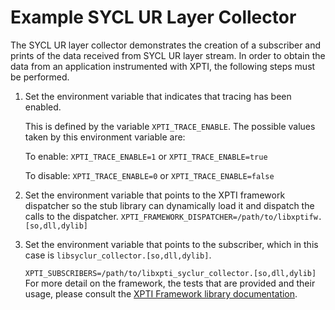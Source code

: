 # Example SYCL UR Layer Collector

The SYCL UR layer collector demonstrates the creation of a subscriber and prints
of the data received from SYCL UR layer stream. In order to obtain the data from
an application instrumented with XPTI, the following steps must be performed.

1. Set the environment variable that indicates that tracing has been enabled.

   This is defined by the variable `XPTI_TRACE_ENABLE`. The possible
   values taken by this environment variable are:

   To enable: `XPTI_TRACE_ENABLE=1` or `XPTI_TRACE_ENABLE=true`

   To disable: `XPTI_TRACE_ENABLE=0` or `XPTI_TRACE_ENABLE=false`

2. Set the environment variable that points to the XPTI framework dispatcher so
   the stub library can dynamically load it and dispatch the calls to the
   dispatcher.
   `XPTI_FRAMEWORK_DISPATCHER=/path/to/libxptifw.[so,dll,dylib]`

3. Set the environment variable that points to the subscriber, which in this
  case is `libsyclur_collector.[so,dll,dylib]`.

     `XPTI_SUBSCRIBERS=/path/to/libxpti_syclur_collector.[so,dll,dylib]`
For more detail on the framework, the tests that are provided and their usage,
please consult the [XPTI Framework library documentation](doc/XPTI_Framework.md).
